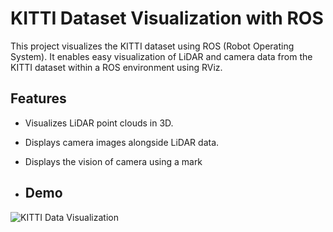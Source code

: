 # KITTI Dataset Visualization with ROS

This project visualizes the KITTI dataset using ROS (Robot Operating System). It enables easy visualization of LiDAR and camera data from the KITTI dataset within a ROS environment using RViz.

## Features

- Visualizes LiDAR point clouds in 3D.
- Displays camera images alongside LiDAR data.
- Displays the vision of camera using a mark

- ## Demo

![KITTI Data Visualization](./demo.gif)
